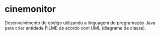 # cinemonitor 

Desenvolvimento de código utilizando a linguagem de programação Java para criar entidade FILME de acordo com UML (diagrama de classe).

